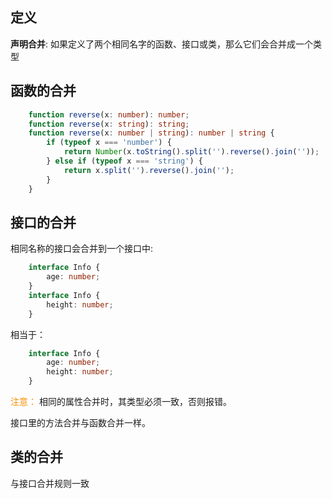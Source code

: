 ## 定义

**声明合并**: 如果定义了两个相同名字的函数、接口或类，那么它们会合并成一个类型


## 函数的合并

```typescript
    function reverse(x: number): number;
    function reverse(x: string): string;
    function reverse(x: number | string): number | string {
        if (typeof x === 'number') {
            return Number(x.toString().split('').reverse().join(''));
        } else if (typeof x === 'string') {
            return x.split('').reverse().join('');
        }
    }
```

## 接口的合并

相同名称的接口会合并到一个接口中:

```typescript
    interface Info {
        age: number;
    }
    interface Info {
        height: number;
    }
```

相当于：

```typescript
    interface Info {
        age: number;
        height: number;
    }
```

<font color=fa9003>注意：</font> 相同的属性合并时，其类型必须一致，否则报错。

接口里的方法合并与函数合并一样。

## 类的合并

与接口合并规则一致